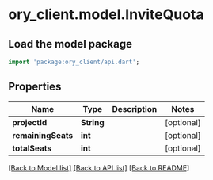 # ory_client.model.InviteQuota

## Load the model package
```dart
import 'package:ory_client/api.dart';
```

## Properties
Name | Type | Description | Notes
------------ | ------------- | ------------- | -------------
**projectId** | **String** |  | [optional] 
**remainingSeats** | **int** |  | [optional] 
**totalSeats** | **int** |  | [optional] 

[[Back to Model list]](../README.md#documentation-for-models) [[Back to API list]](../README.md#documentation-for-api-endpoints) [[Back to README]](../README.md)


